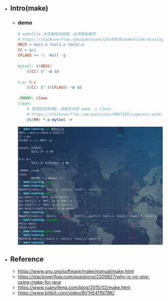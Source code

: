 * ## Intro(make)

    + ### demo

        <!-- panels:start -->
        <!-- div:left-panel-60 -->
        ```makefile
        # makefile 对空格相当挑剔，必须是制表符
        # https://stackoverflow.com/questions/24145650/makefile6-missing-separator-stop
        OBJS = main.o tool1.o tool2.o
        CC = gcc
        CFLAGS += -c -Wall -g

        mytool: $(OBJS)
            $(CC) $^ -o $@

        %.o: %.c
            $(CC) $^ $(CFLAGS) -o $@

        .PHONY: clean
        clean:
            # 禁用回显使用@，或者在外部 make -s clean
            # https://stackoverflow.com/questions/9967105/suppress-echo-of-command-invocation-in-makefile
            @$(RM) *.o mytool -r
        ```
        <!-- div:right-panel-40 -->
        ![](/.images/devops/build/make-process-01.png ':size=85%')
        <!-- panels:end -->

* ## Reference

    + https://www.gnu.org/software/make/manual/make.html
    + https://stackoverflow.com/questions/2209827/why-is-no-one-using-make-for-java
    + https://www.ruanyifeng.com/blog/2015/02/make.html
    + https://www.bilibili.com/video/BV1hE411N7BK/